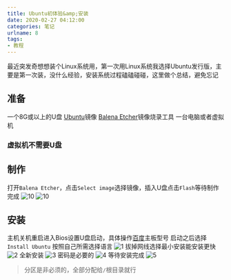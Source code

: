 ```yaml
---
title: Ubuntu初体验&amp;安装
date: 2020-02-27 04:12:00
categories: 笔记
urlname: 8
tags:
- 教程
---
```

最近突发奇想想装个Linux系统用，第一次用Linux系统我选择Ubuntu发行版，主要是第一次装，没什么经验，安装系统过程磕磕碰碰，这里做个总结，避免忘记

## 准备
一个8G或以上的U盘
[Ubuntu](http://mirrors.ustc.edu.cn/ubuntu-releases/)镜像
[Balena Etcher](https://www.balena.io/etcher/)镜像烧录工具
一台电脑或者虚拟机

### 虚拟机不需要U盘

## 制作
打开`Balena Etcher`，点击`Select image`选择镜像，插入U盘点击`Flash`等待制作完成
![10](https://i.loli.net/2020/02/27/nsYhd6C95KU4WlI.png)
![10](https://i.loli.net/2020/02/27/rS4GwdRB9VkTo1e.png)

## 安装
主机关机重启进入Bios设置U盘启动，具体操作[百度](https://baidu.com)主板型号
启动之后选择`Install Ubuntu`
按照自己所需选择语言
![1](https://i.loli.net/2020/02/27/g6wOZ2Nz1CxJiRU.png)
拔掉网线选择最小安装能安装更快
![2](https://i.loli.net/2020/02/27/WVu1zftspxE83eH.png)
全新安装
![3](https://i.loli.net/2020/02/27/dbYJZf1m9CjlXtF.png)
密码是必要的
![4](https://i.loli.net/2020/02/27/r1Pv2zN47TmAudW.png)
等待安装完成
![5](https://i.loli.net/2020/02/27/vesEqMt6j21GD9i.png)
>分区是非必须的，全部分配给`/`根目录就行